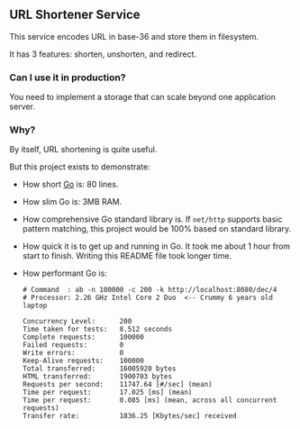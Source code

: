 ## URL Shortener Service

This service encodes URL in base-36 and store them in filesystem.

It has 3 features: shorten, unshorten, and redirect.


### Can I use it in production?

You need to implement a storage that can scale beyond one application server.


### Why?

By itself, URL shortening is quite useful.

But this project exists to demonstrate:

* How short [Go](http://golang.org/) is: 80 lines.

* How slim Go is: 3MB RAM.

* How comprehensive Go standard library is. If `net/http` supports basic pattern matching, this project would be 100% based on standard library.

* How quick it is to get up and running in Go. It took me about 1 hour from start to finish. Writing this README file took longer time.

* How performant Go is:
    ```
    # Command  : ab -n 100000 -c 200 -k http://localhost:8080/dec/4
    # Processor: 2.26 GHz Intel Core 2 Duo  <-- Crummy 6 years old laptop

    Concurrency Level:      200
    Time taken for tests:   8.512 seconds
    Complete requests:      100000
    Failed requests:        0
    Write errors:           0
    Keep-Alive requests:    100000
    Total transferred:      16005920 bytes
    HTML transferred:       1900703 bytes
    Requests per second:    11747.64 [#/sec] (mean)
    Time per request:       17.025 [ms] (mean)
    Time per request:       0.085 [ms] (mean, across all concurrent requests)
    Transfer rate:          1836.25 [Kbytes/sec] received
    ```